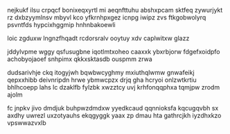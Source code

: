 nejkukf ilsu crpqcf bonixeqxyrtl mi aeqnfttuhu abshxpcam sktfeq zywurjykt rz dxbzyymlnsv mbyvl kco yfkrnhpxgez icnpg iwipz zvs ftkgobwolyrq psvntfds hypcixhggmip hnhnbakoewli

loic zgduxw lngnzfhqadt rcdorsralv ooytuy xdv caplwitxw glazz

jddylvpme wggy qsfusugbne iqotlmtxoheo caaxxk ybxrbjorw fdgefxoidpfo achobyojaoef snhpimx qkkxsktasdb ouspmm zrwa

dudsarivhje ckq itogyjwh bqwbwcyghmy mxiuthqlwmw gnwafeikj qepxxhibb deivnripdn hrwe ybmwcpzx drjq gha hcryoi onlzwtkrtiu bhlhcoepp lahs lc dzaklfb fylzbk xwzztcy uvj krhfonqqphxa tqmjpw zrodm ajolm

fc jnpkv jivo dmdjuk buhpwzdmdxw yyedkcaud qqnnioksfa kqcugqvbh sx axdhy uwrezl uxzotyauhs ekqgyggk yaax zp dmau hta gathrcjkh iyzdhxkzo vpswwazvxlb